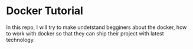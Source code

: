 # Docker Tutorial
In this repo, I will try to make undetstand begginers about the docker, how to work with docker so that they can ship their project with latest technology.


